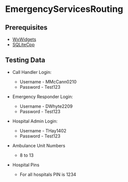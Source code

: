 # EmergencyServicesRouting

## Prerequisites
- [WxWidgets](https://github.com/wxWidgets/wxWidgets)
- [SQLiteCpp](https://github.com/SRombauts/SQLiteCpp)

## Testing Data

- Call Handler Login:
    - Username - MMcCann0210
    - Password - Test123

- Emergency Responder Login:
    - Username - DWhyte2209
    - Password - Test123

- Hospital Admin Login:
    - Username - THay1402
    - Password - Test123

- Ambulance Unit Numbers
    - 8 to 13

- Hospital Pins
    - For all hospitals PIN is 1234